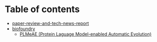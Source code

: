 # Table of contents

* [paper-review-and-tech-news-report](README.md)
* [biofoundry](biofoundry/README.md)
  * [PLMeAE (Protein Laguage Model-enabled Automatic Evolution)](biofoundry/Kor_PLMeAE.md)
